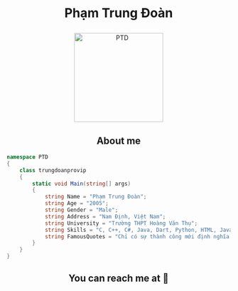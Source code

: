 # <p align="center">Phạm Trung Đoàn</p>

<p align="center">
	<a href="https://github.com/doan05">
	<img src="https://scontent.fhph1-3.fna.fbcdn.net/v/t39.30808-6/326403093_518032810193932_4733395618413976786_n.jpg?stp=cp6_dst-jpg&_nc_cat=102&ccb=1-7&_nc_sid=09cbfe&_nc_ohc=lblcYw0wCWMAX9ZitgW&_nc_ht=scontent.fhph1-3.fna&oh=00_AfC978W5CVzpWF8KlAspiZ5h9i8CoNTKnarDghvhXsMl-Q&oe=640628CB" width = "200" alt="PTD  ">
	</a>
</p>

<h2 align="center">About me</h2>

```C#
namespace PTD  
{
    class trungdoanprovip
    {
        static void Main(string[] args)
        {
            string Name = "Phạm Trung Đoàn";
            string Age = "2005";
            string Gender = "Male";
            string Address = "Nam Định, Việt Nam";
            string University = "Trường THPT Hoàng Văn Thụ";
            string Skills = "C, C++, C#, Java, Dart, Python, HTML, JavaScript";
            string FamousQuotes = "Chỉ có sự thành công mới định nghĩa mày là ai!";
        }
    }
}
```

## <p align="center">You can reach me at 🌹</p>

